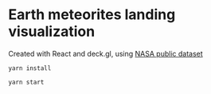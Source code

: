 # Earth meteorites landing visualization

Created with React and deck.gl, using [NASA public dataset](https://data.nasa.gov/resource/y77d-th95.json)

`yarn install`

`yarn start`
